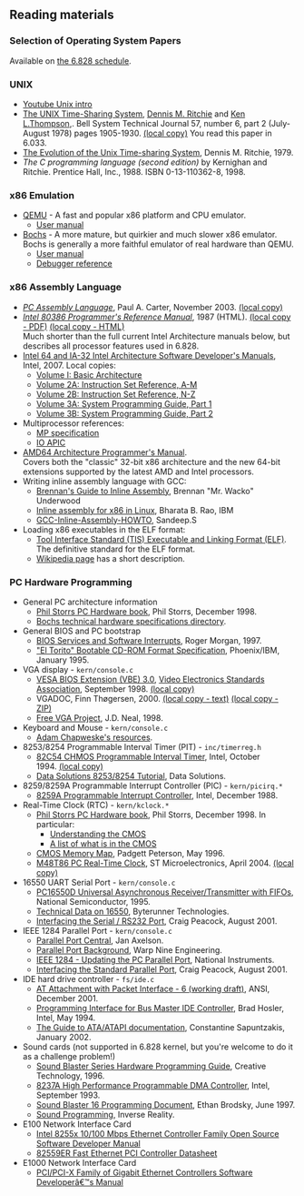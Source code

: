 Reading materials
-----------------

### Selection of Operating System Papers

Available on [the 6.828 schedule](https://pdos.csail.mit.edu/6.828/2018/schedule.html).

### UNIX

-   [Youtube Unix intro](https://www.youtube.com/watch?v=tc4ROCJYbm0)
-   [The UNIX Time-Sharing System](http://citeseer.ist.psu.edu/10962.html), [Dennis M. Ritchie](http://cm.bell-labs.com/who/dmr/) and [Ken L.Thompson](http://cm.bell-labs.com/who/ken/),. Bell System Technical Journal 57, number 6, part 2 (July-August 1978) pages 1905-1930. [(local copy)](https://pdos.csail.mit.edu/6.828/2018/readings/ritchie78unix.pdf) You read this paper in 6.033.
-   [The Evolution of the Unix Time-sharing System](http://www.read.seas.harvard.edu/~kohler/class/aosref/ritchie84evolution.pdf), Dennis M. Ritchie, 1979.
-   *The C programming language (second edition)* by Kernighan and Ritchie. Prentice Hall, Inc., 1988. ISBN 0-13-110362-8, 1998.

### x86 Emulation

-   [QEMU](http://www.qemu.org/) - A fast and popular x86 platform and CPU emulator.
    -   [User manual](http://wiki.qemu.org/Qemu-doc.html)
-   [Bochs](http://bochs.sourceforge.net/) - A more mature, but quirkier and much slower x86 emulator. Bochs is generally a more faithful emulator of real hardware than QEMU.
    -   [User manual](http://bochs.sourceforge.net/doc/docbook/user/index.html)
    -   [Debugger reference](http://bochs.sourceforge.net/doc/docbook/user/internal-debugger.html)

### x86 Assembly Language

-   *[PC Assembly Language](http://www.drpaulcarter.com/pcasm/)*, Paul A. Carter, November 2003. [(local copy)](https://pdos.csail.mit.edu/6.828/2018/readings/pcasm-book.pdf)
-   *[Intel 80386 Programmer's Reference Manual](http://www.logix.cz/michal/doc/i386/)*, 1987 (HTML). [(local copy - PDF)](https://pdos.csail.mit.edu/6.828/2018/readings/i386.pdf) [(local copy - HTML)](https://pdos.csail.mit.edu/6.828/2018/readings/i386/toc.htm)\
    Much shorter than the full current Intel Architecture manuals below, but describes all processor features used in 6.828.
-   [Intel 64 and IA-32 Intel Architecture Software Developer's Manuals](http://www.intel.com/content/www/us/en/processors/architectures-software-developer-manuals.html), Intel, 2007. Local copies:
    -   [Volume I: Basic Architecture](https://pdos.csail.mit.edu/6.828/2018/readings/ia32/IA32-1.pdf)
    -   [Volume 2A: Instruction Set Reference, A-M](https://pdos.csail.mit.edu/6.828/2018/readings/ia32/IA32-2A.pdf)
    -   [Volume 2B: Instruction Set Reference, N-Z](https://pdos.csail.mit.edu/6.828/2018/readings/ia32/IA32-2B.pdf)
    -   [Volume 3A: System Programming Guide, Part 1](https://pdos.csail.mit.edu/6.828/2018/readings/ia32/IA32-3A.pdf)
    -   [Volume 3B: System Programming Guide, Part 2](https://pdos.csail.mit.edu/6.828/2018/readings/ia32/IA32-3B.pdf)
-   Multiprocessor references:
    -   [MP specification](https://pdos.csail.mit.edu/6.828/2018/readings/ia32/MPspec.pdf)
    -   [IO APIC](https://pdos.csail.mit.edu/6.828/2018/readings/ia32/ioapic.pdf)
-   [AMD64 Architecture Programmer's Manual](https://developer.amd.com/resources/developer-guides-manuals/).\
    Covers both the "classic" 32-bit x86 architecture and the new 64-bit extensions supported by the latest AMD and Intel processors.
-   Writing inline assembly language with GCC:
    -   [Brennan's Guide to Inline Assembly](http://www.delorie.com/djgpp/doc/brennan/brennan_att_inline_djgpp.html), Brennan "Mr. Wacko" Underwood
    -   [Inline assembly for x86 in Linux](http://www.ibm.com/developerworks/linux/library/l-ia.html), Bharata B. Rao, IBM
    -   [GCC-Inline-Assembly-HOWTO](http://www.ibiblio.org/gferg/ldp/GCC-Inline-Assembly-HOWTO.html), Sandeep.S
-   Loading x86 executables in the ELF format:
    -   [Tool Interface Standard (TIS) Executable and Linking Format (ELF)](https://pdos.csail.mit.edu/6.828/2018/readings/elf.pdf).\
        The definitive standard for the ELF format.
    -   [Wikipedia page](http://en.wikipedia.org/wiki/Executable_and_Linkable_Format) has a short description.

### PC Hardware Programming

-   General PC architecture information
    -   [Phil Storrs PC Hardware book](http://web.archive.org/web/20040603021346/http://members.iweb.net.au/~pstorr/pcbook/), Phil Storrs, December 1998.
    -   [Bochs technical hardware specifications directory](http://bochs.sourceforge.net/techdata.html).
-   General BIOS and PC bootstrap
    -   [BIOS Services and Software Interrupts](http://www.htl-steyr.ac.at/~morg/pcinfo/hardware/interrupts/inte1at0.htm), Roger Morgan, 1997.
    -   ["El Torito" Bootable CD-ROM Format Specification](https://pdos.csail.mit.edu/6.828/2018/readings/boot-cdrom.pdf), Phoenix/IBM, January 1995.
-   VGA display - `kern/console.c`
    -   [VESA BIOS Extension (VBE) 3.0](http://web.archive.org/web/20080302090304/http://www.vesa.org/public/VBE/vbe3.pdf), [Video Electronics Standards Association](http://www.vesa.org/), September 1998. [(local copy)](https://pdos.csail.mit.edu/6.828/2018/readings/hardware/vbe3.pdf)
    -   VGADOC, Finn Thøgersen, 2000. [(local copy - text)](https://pdos.csail.mit.edu/6.828/2018/readings/hardware/vgadoc/) [(local copy - ZIP)](https://pdos.csail.mit.edu/6.828/2018/readings/hardware/vgadoc4b.zip)
    -   [Free VGA Project](http://www.osdever.net/FreeVGA/home.htm), J.D. Neal, 1998.
-   Keyboard and Mouse - `kern/console.c`
    -   [Adam Chapweske's resources](http://www.computer-engineering.org/index.html).
-   8253/8254 Programmable Interval Timer (PIT) - `inc/timerreg.h`
    -   [82C54 CHMOS Programmable Interval Timer](http://www.intel.com/design/archives/periphrl/docs/23124406.htm), Intel, October 1994. [(local copy)](https://pdos.csail.mit.edu/6.828/2018/readings/hardware/82C54.pdf)
    -   [Data Solutions 8253/8254 Tutorial](http://www.decisioncards.com/io/tutorials/8254_tut.html), Data Solutions.
-   8259/8259A Programmable Interrupt Controller (PIC) - `kern/picirq.*`
    -   [8259A Programmable Interrupt Controller](https://pdos.csail.mit.edu/6.828/2018/readings/hardware/8259A.pdf), Intel, December 1988.
-   Real-Time Clock (RTC) - `kern/kclock.*`
    -   [Phil Storrs PC Hardware book](http://web.archive.org/web/20040603021346/http://members.iweb.net.au/~pstorr/pcbook/), Phil Storrs, December 1998. In particular:
        -   [Understanding the CMOS](http://web.archive.org/web/20040603021346/http://members.iweb.net.au/~pstorr/pcbook/book5/cmos.htm)
        -   [A list of what is in the CMOS](http://web.archive.org/web/20040603021346/http://members.iweb.net.au/~pstorr/pcbook/book5/cmoslist.htm)
    -   [CMOS Memory Map](http://bochs.sourceforge.net/techspec/CMOS-reference.txt), Padgett Peterson, May 1996.
    -   [M48T86 PC Real-Time Clock](http://www.st.com/internet/com/TECHNICAL_RESOURCES/TECHNICAL_LITERATURE/DATASHEET/CD00001009.pdf), ST Microelectronics, April 2004. [(local copy)](https://pdos.csail.mit.edu/6.828/2018/readings/hardware/M48T86.pdf)
-   16550 UART Serial Port - `kern/console.c`
    -   [PC16550D Universal Asynchronous Receiver/Transmitter with FIFOs](http://www.national.com/pf/PC/PC16550D.html), National Semiconductor, 1995.
    -   [Technical Data on 16550](http://byterunner.com/16550.html), Byterunner Technologies.
    -   [Interfacing the Serial / RS232 Port](http://www.beyondlogic.org/serial/serial.htm), Craig Peacock, August 2001.
-   IEEE 1284 Parallel Port - `kern/console.c`
    -   [Parallel Port Central](http://www.lvr.com/parport.htm), Jan Axelson.
    -   [Parallel Port Background](http://www.fapo.com/porthist.htm), Warp Nine Engineering.
    -   [IEEE 1284 - Updating the PC Parallel Port](http://zone.ni.com/devzone/cda/tut/p/id/3466), National Instruments.
    -   [Interfacing the Standard Parallel Port](http://www.beyondlogic.org/spp/parallel.htm), Craig Peacock, August 2001.
-   IDE hard drive controller - `fs/ide.c`
    -   [AT Attachment with Packet Interface - 6 (working draft)](https://pdos.csail.mit.edu/6.828/2018/readings/hardware/ATA-d1410r3a.pdf), ANSI, December 2001.
    -   [Programming Interface for Bus Master IDE Controller](https://pdos.csail.mit.edu/6.828/2018/readings/hardware/IDE-BusMaster.pdf), Brad Hosler, Intel, May 1994.
    -   [The Guide to ATA/ATAPI documentation](http://suif.stanford.edu/~csapuntz/ide.html), Constantine Sapuntzakis, January 2002.
-   Sound cards (not supported in 6.828 kernel, but you're welcome to do it as a challenge problem!)
    -   [Sound Blaster Series Hardware Programming Guide](https://pdos.csail.mit.edu/6.828/2018/readings/hardware/SoundBlaster.pdf), Creative Technology, 1996.
    -   [8237A High Performance Programmable DMA Controller](https://pdos.csail.mit.edu/6.828/2018/readings/hardware/8237A.pdf), Intel, September 1993.
    -   [Sound Blaster 16 Programming Document](http://homepages.cae.wisc.edu/~brodskye/sb16doc/sb16doc.html), Ethan Brodsky, June 1997.
    -   [Sound Programming](http://www.inversereality.org/tutorials/sound%20programming/soundprogramming.html), Inverse Reality.
-   E100 Network Interface Card
    -   [Intel 8255x 10/100 Mbps Ethernet Controller Family Open Source Software Developer Manual](https://pdos.csail.mit.edu/6.828/2018/readings/hardware/8255X_OpenSDM.pdf)
    -   [82559ER Fast Ethernet PCI Controller Datasheet](https://pdos.csail.mit.edu/6.828/2018/readings/hardware/82559ER_datasheet.pdf)
-   E1000 Network Interface Card
    -   [PCI/PCI-X Family of Gigabit Ethernet Controllers Software Developerâ€™s Manual](https://pdos.csail.mit.edu/6.828/2018/readings/hardware/8254x_GBe_SDM.pdf)
